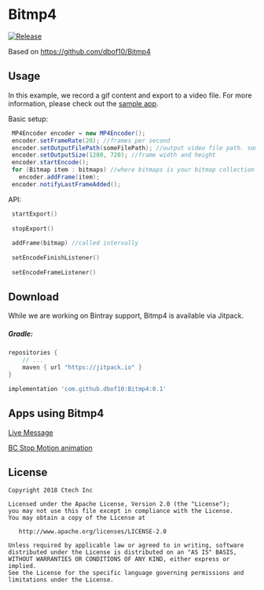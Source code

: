 # Bitmp4

[![Release](https://jitpack.io/v/blackdizel/Bitmp4.svg)](https://jitpack.io/#blackdizel/Bitmp4)

Based on https://github.com/dbof10/Bitmp4


Usage
---
In this example, we record a gif content and export to a video file.
For more information, please check out the [sample app](https://github.com/dbof10/Bitmp4/tree/master/app).

Basic setup:

~~~ java
 MP4Encoder encoder = new MP4Encoder();
 encoder.setFrameRate(20); //frames per second
 encoder.setOutputFilePath(someFilePath); //output video file path. something like blablabla/test.mp4
 encoder.setOutputSize(1280, 720); //frame width and height
 encoder.startEncode();
 for (Bitmap item : bitmaps) //where bitmaps is your bitmap collection
   encoder.addFrame(item);
 encoder.notifyLastFrameAdded();
~~~

API:

~~~ kotlin
 startExport()
 
 stopExport()
 
 addFrame(bitmap) //called intervally
 
 setEncodeFinishListener()
 
 setEncodeFrameListener()
~~~

Download
--------
While we are working on Bintray support, Bitmp4 is available via Jitpack.

##### Gradle:
```groovy
repositories {
    // ...
    maven { url "https://jitpack.io" }
}

implementation 'com.github.dbof10:Bitmp4:0.1'
```

Apps using Bitmp4
---
[Live Message](https://play.google.com/store/apps/details?id=com.ctech.livemessage)

[BC Stop Motion animation](https://play.google.com/store/apps/details?id=org.byters.bcphotoanimations)

License
-------

    Copyright 2018 Ctech Inc

    Licensed under the Apache License, Version 2.0 (the "License");
    you may not use this file except in compliance with the License.
    You may obtain a copy of the License at

       http://www.apache.org/licenses/LICENSE-2.0

    Unless required by applicable law or agreed to in writing, software
    distributed under the License is distributed on an "AS IS" BASIS,
    WITHOUT WARRANTIES OR CONDITIONS OF ANY KIND, either express or implied.
    See the License for the specific language governing permissions and
    limitations under the License.
